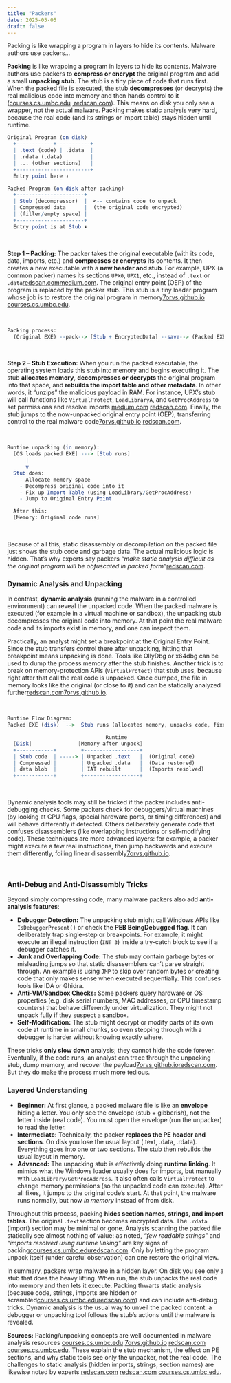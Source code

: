 ```yaml
---
title: "Packers"
date: 2025-05-05
draft: false
---
```



Packing is like wrapping a program in layers to hide its contents. Malware authors use packers...


**Packing** is like wrapping a program in layers to hide its contents. Malware authors use packers to **compress or encrypt** the original program and add a small **unpacking stub**. The stub is a tiny piece of code that runs first. When the packed file is executed, the stub **decompresses** (or decrypts) the real malicious code into memory and then hands control to it ([courses.cs.umbc.edu](https://courses.cs.umbc.edu/undergraduate/CMSC491malware/CMSC%20449%20-%20Lec3%20-%20Hashing%20and%20Packing.pdf#:~:text=%EF%82%A7%20Compress%20original%20program%20and,into%20memory%20and%20runs%20it) ,[redscan.com](https://www.redscan.com/news/redscan-labs-malware-unpacking-uncover-hidden-cyber-threats/#:~:text=Software%20packers%20function%20by%20compressing,a%20decoder%20stub%20for%20decompression)). This means on disk you only see a wrapper, not the actual malware. Packing makes static analysis very hard, because the real code (and its strings or import table) stays hidden until runtime.

```mathematica
Original Program (on disk) 
  +------------+-----------+
  | .text (code) | .idata  |
  | .rdata (.data)         |
  | ... (other sections)   |
  +------------------------+
  Entry point here ⬇︎

Packed Program (on disk after packing)
  +----------------------+
  | Stub (decompressor)  |  <-- contains code to unpack
  | Compressed data      |  (the original code encrypted)
  | (filler/empty space) |
  +----------------------+
  Entry point is at Stub ⬇︎

```

‍

**Step 1 – Packing:**  The packer takes the original executable (with its code, data, imports, etc.) and **compresses or encrypts** its contents. It then creates a new executable with a **new header and stub**. For example, UPX (a common packer) names its sections `UPX0`​, `UPX1`​, etc., instead of `.text`​ or `.data`​[redscan.com](https://www.redscan.com/news/redscan-labs-malware-unpacking-uncover-hidden-cyber-threats/#:~:text=The%20next%20image%20shows%20sections,109%20Image%3A%20How%20to)​[medium.com](https://medium.com/ax1al/packing-and-obfuscation-fe6b03bbc267#:~:text=Upx%20is%20commonly%20used%20packer,3%20main%20part%20which%20are). The original entry point (OEP) of the program is replaced by the packer stub. This stub is a tiny loader program whose job is to restore the original program in memory[7orvs.github.io](https://7orvs.github.io/tutorials%20summaries/packing-notes-part1/#:~:text=A%20,to%20decrypt%20the%20packed%20file) [courses.cs.umbc.edu](https://courses.cs.umbc.edu/undergraduate/CMSC491malware/CMSC%20449%20-%20Lec3%20-%20Hashing%20and%20Packing.pdf#:~:text=%EF%82%A7%20Compress%20original%20program%20and,into%20memory%20and%20runs%20it).

‍

```mathematica
Packing process:
  (Original EXE) --pack--> [Stub + EncryptedData] --save--> (Packed EXE)
```

‍

**Step 2 – Stub Execution:**  When you run the packed executable, the operating system loads this stub into memory and begins executing it. The stub **allocates memory**, **decompresses or decrypts** the original program into that space, and **rebuilds the import table and other metadata**. In other words, it “unzips” the malicious payload in RAM. For instance, UPX’s stub will call functions like `VirtualProtect`​, `LoadLibraryA`​, and `GetProcAddress`​ to set permissions and resolve imports [medium.com](https://medium.com/ax1al/packing-and-obfuscation-fe6b03bbc267#:~:text=After%20unpacking%20the%20original%20code,the%20help%20of%20debugger) [redscan.com](https://www.redscan.com/news/redscan-labs-malware-unpacking-uncover-hidden-cyber-threats/#:~:text=In%20this%20example%2C%20PEiD%20confirms,small%20number%20of%20text%20strings). Finally, the stub jumps to the now-unpacked original entry point (OEP), transferring control to the real malware code[7orvs.github.io](https://7orvs.github.io/tutorials%20summaries/packing-notes-part1/#:~:text=And%2C%20the%20unpacking%20stub%20performs,three%20steps) [redscan.com](https://www.redscan.com/news/redscan-labs-malware-unpacking-uncover-hidden-cyber-threats/#:~:text=The%20next%20step%20is%20to,return%20to%20the%20program%E2%80%99s%20OEP).

‍

```mathematica
Runtime unpacking (in memory):
  [OS loads packed EXE] ---> [Stub runs]
      |
      v
  Stub does:
    - Allocate memory space 
    - Decompress original code into it 
    - Fix up Import Table (using LoadLibrary/GetProcAddress)
    - Jump to Original Entry Point

  After this:
  [Memory: Original code runs]
```

‍

Because of all this, static disassembly or decompilation on the packed file just shows the stub code and garbage data. The actual malicious logic is hidden. That’s why experts say packers  *“make static analysis difficult as the original program will be obfuscated in packed form”*​[redscan.com](https://www.redscan.com/news/redscan-labs-malware-unpacking-uncover-hidden-cyber-threats/#:~:text=The%20use%20of%20packers%20makes,it%20remains%20in%20packed%20form).

### Dynamic Analysis and Unpacking

In contrast, **dynamic analysis** (running the malware in a controlled environment) can reveal the unpacked code. When the packed malware is executed (for example in a virtual machine or sandbox), the unpacking stub decompresses the original code into memory. At that point the real malware code and its imports exist in memory, and one can inspect them.

Practically, an analyst might set a breakpoint at the Original Entry Point. Since the stub transfers control there after unpacking, hitting that breakpoint means unpacking is done. Tools like OllyDbg or x64dbg can be used to dump the process memory after the stub finishes. Another trick is to break on memory-protection APIs (`VirtualProtect`​) that stub uses, because right after that call the real code is unpacked. Once dumped, the file in memory looks like the original (or close to it) and can be statically analyzed further[redscan.com](https://www.redscan.com/news/redscan-labs-malware-unpacking-uncover-hidden-cyber-threats/#:~:text=The%20next%20step%20is%20to,return%20to%20the%20program%E2%80%99s%20OEP)​[7orvs.github.io](https://7orvs.github.io/tutorials%20summaries/packing-notes-part1/#:~:text=And%2C%20the%20unpacking%20stub%20performs,three%20steps).

‍

```mathematica
Runtime Flow Diagram:
Packed EXE (disk)  -->  Stub runs (allocates memory, unpacks code, fixes imports)  -->  Original code executes in memory

                                Runtime
  [Disk]               [Memory after unpack]               
  +------------+        +------------------+                  
  | Stub code  | -----> | Unpacked .text   |  (Original code) 
  | Compressed |        | Unpacked .data   |  (Data restored)  
  | data blob  |        | IAT rebuilt      |  (Imports resolved) 
  +------------+        +------------------+                  
```

‍

Dynamic analysis tools may still be tricked if the packer includes anti-debugging checks. Some packers check for debuggers/virtual machines (by looking at CPU flags, special hardware ports, or timing differences) and will behave differently if detected. Others deliberately generate code that confuses disassemblers (like overlapping instructions or self-modifying code). These techniques are more advanced layers: for example, a packer might execute a few real instructions, then jump backwards and execute them differently, foiling linear disassembly[7orvs.github.io](https://7orvs.github.io/tutorials%20summaries/packing-notes-part1/#:~:text=A%20,to%20decrypt%20the%20packed%20file).

‍

### Anti-Debug and Anti-Disassembly Tricks

Beyond simply compressing code, many malware packers also add **anti-analysis features**:

* **Debugger Detection:**  The unpacking stub might call Windows APIs like `IsDebuggerPresent()`​ or check the **PEB BeingDebugged flag**. It can deliberately trap single-step or breakpoints. For example, it might execute an illegal instruction (`INT 3`​) inside a try-catch block to see if a debugger catches it.
* **Junk and Overlapping Code:**  The stub may contain garbage bytes or misleading jumps so that static disassemblers can’t parse straight through. An example is using `JMP`​ to skip over random bytes or creating code that only makes sense when executed sequentially. This confuses tools like IDA or Ghidra.
* **Anti-VM/Sandbox Checks:**  Some packers query hardware or OS properties (e.g. disk serial numbers, MAC addresses, or CPU timestamp counters) that behave differently under virtualization. They might not unpack fully if they suspect a sandbox.
* **Self-Modification:**  The stub might decrypt or modify parts of its own code at runtime in small chunks, so even stepping through with a debugger is harder without knowing exactly where.

These tricks **only slow down** analysis; they cannot hide the code forever. Eventually, if the code runs, an analyst can trace through the unpacking stub, dump memory, and recover the payload[7orvs.github.io](https://7orvs.github.io/tutorials%20summaries/packing-notes-part1/#:~:text=And%2C%20the%20unpacking%20stub%20performs,three%20steps)​[redscan.com](https://www.redscan.com/news/redscan-labs-malware-unpacking-uncover-hidden-cyber-threats/#:~:text=The%20next%20step%20is%20to,return%20to%20the%20program%E2%80%99s%20OEP). But they do make the process much more tedious.

### Layered Understanding

* **Beginner:**  At first glance, a packed malware file is like an **envelope** hiding a letter. You only see the envelope (stub + gibberish), not the letter inside (real code). You must open the envelope (run the unpacker) to read the letter.
* **Intermediate:**  Technically, the packer **replaces the PE header and sections**. On disk you lose the usual layout (.text, .data, .rdata). Everything goes into one or two sections. The stub then rebuilds the usual layout in memory.
* **Advanced:**  The unpacking stub is effectively doing **runtime linking**. It mimics what the Windows loader usually does for imports, but manually with `LoadLibrary/GetProcAddress`​. It also often calls `VirtualProtect`​ to change memory permissions (so the unpacked code can execute). After all fixes, it jumps to the original code’s start. At that point, the malware runs normally, but now *in memory* instead of from disk.

Throughout this process, packing **hides section names, strings, and import tables**. The original `.text`​ section becomes encrypted data. The `.rdata`​ (import) section may be minimal or gone. Analysts scanning the packed file statically see almost nothing of value: as noted,  *“few readable strings”*  and  *“imports resolved using runtime linking”*  are key signs of packing[courses.cs.umbc.edu](https://courses.cs.umbc.edu/undergraduate/CMSC491malware/Basic%20Static%20Analysis.pdf#:~:text=How%20Packers%20Work)​[redscan.com](https://www.redscan.com/news/redscan-labs-malware-unpacking-uncover-hidden-cyber-threats/#:~:text=In%20this%20example%2C%20PEiD%20confirms,small%20number%20of%20text%20strings). Only by letting the program unpack itself (under careful observation) can one restore the original view.

In summary, packers wrap malware in a hidden layer. On disk you see only a stub that does the heavy lifting. When run, the stub unpacks the real code into memory and then lets it execute. Packing thwarts static analysis (because code, strings, imports are hidden or scrambled[courses.cs.umbc.edu](https://courses.cs.umbc.edu/undergraduate/CMSC491malware/Basic%20Static%20Analysis.pdf#:~:text=17%20%EF%82%A7%20Malware%20authors%20want,code%20%EF%81%B1%20Strings%20%EF%81%B1%20Imports)​[redscan.com](https://www.redscan.com/news/redscan-labs-malware-unpacking-uncover-hidden-cyber-threats/#:~:text=In%20this%20example%2C%20PEiD%20confirms,small%20number%20of%20text%20strings)) and can include anti-debug tricks. Dynamic analysis is the usual way to unveil the packed content: a debugger or unpacking tool follows the stub’s actions until the malware is revealed.

**Sources:**  Packing/unpacking concepts are well documented in malware analysis resources [courses.cs.umbc.edu](https://courses.cs.umbc.edu/undergraduate/CMSC491malware/CMSC%20449%20-%20Lec3%20-%20Hashing%20and%20Packing.pdf#:~:text=%EF%82%A7%20Compress%20original%20program%20and,into%20memory%20and%20runs%20it) [7orvs.github.io](https://7orvs.github.io/tutorials%20summaries/packing-notes-part1/#:~:text=And%2C%20the%20unpacking%20stub%20performs,three%20steps) [redscan.com](https://www.redscan.com/news/redscan-labs-malware-unpacking-uncover-hidden-cyber-threats/#:~:text=Software%20packers%20function%20by%20compressing,a%20decoder%20stub%20for%20decompression) [courses.cs.umbc.edu](https://courses.cs.umbc.edu/undergraduate/CMSC491malware/Basic%20Static%20Analysis.pdf#:~:text=17%20%EF%82%A7%20Malware%20authors%20want,code%20%EF%81%B1%20Strings%20%EF%81%B1%20Imports). These explain the stub mechanism, the effect on PE sections, and why static tools see only the unpacker, not the real code. The challenges to static analysis (hidden imports, strings, section names) are likewise noted by experts [redscan.com](https://www.redscan.com/news/redscan-labs-malware-unpacking-uncover-hidden-cyber-threats/#:~:text=The%20next%20image%20shows%20sections,109%20Image%3A%20How%20to) [redscan.com](https://www.redscan.com/news/redscan-labs-malware-unpacking-uncover-hidden-cyber-threats/#:~:text=In%20this%20example%2C%20PEiD%20confirms,small%20number%20of%20text%20strings) [courses.cs.umbc.edu](https://courses.cs.umbc.edu/undergraduate/CMSC491malware/Basic%20Static%20Analysis.pdf#:~:text=17%20%EF%82%A7%20Malware%20authors%20want,code%20%EF%81%B1%20Strings%20%EF%81%B1%20Imports).
